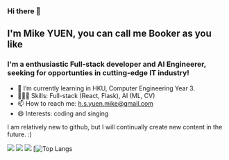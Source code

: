 ### Hi there 👋

<!--
**coder-booker/coder-booker** is a ✨ _special_ ✨ repository because its `README.md` (this file) appears on your GitHub profile.

Here are some ideas to get you started:

- 🔭 I’m currently working on ...
- 🌱 I’m currently learning ...
- 👯 I’m looking to collaborate on ...
- 🤔 I’m looking for help with ...
- 💬 Ask me about ...
- 📫 How to reach me: ...
- 😄 Pronouns: ...
- ⚡ Fun fact: ...
-->

## I'm Mike YUEN, you can call me Booker as you like
### I'm a enthusiastic Full-stack developer and AI Engineerer, seeking for opportunties in cutting-edge IT industry! 

- 🌱 I’m currently learning in HKU, Computer Engineering Year 3. 
- 👨🏻‍💻 Skills: Full-stack (React, Flask), AI (ML, CV)
- 📫 How to reach me: h.s.yuen.mike@gmail.com 
- 😄 Interests: coding and singing

I am relatively new to github, but I will continually create new content in the future. :)

![](http://github-profile-summary-cards.vercel.app/api/cards/profile-details?username=coder-booker&theme=omni)
![](http://github-profile-summary-cards.vercel.app/api/cards/stats?username=coder-booker&theme=omni)
![](http://github-profile-summary-cards.vercel.app/api/cards/productive-time?username=coder-booker&theme=omni&utcOffset=8)
[![Top Langs](https://github-readme-stats.vercel.app/api/top-langs/?username=coder-booker&layout=compact)
